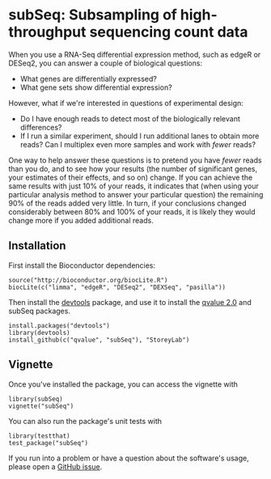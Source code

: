 subSeq: Subsampling of high-throughput sequencing count data
=======

When you use a RNA-Seq differential expression method, such as edgeR or DESeq2, you can answer a couple of biological questions:

* What genes are differentially expressed?
* What gene sets show differential expression?

However, what if we're interested in questions of experimental design:

* Do I have enough reads to detect most of the biologically relevant differences?
* If I run a similar experiment, should I run additional lanes to obtain more reads? Can I multiplex even more samples and work with *fewer* reads? 

One way to help answer these questions is to pretend you have *fewer* reads than you do, and to see how your results (the number of significant genes, your estimates of their effects, and so on) change. If you can achieve the same results with just 10\% of your reads, it indicates that (when using your particular analysis method to answer your particular question) the remaining 90\% of the reads added very little. In turn, if your conclusions changed considerably between 80\% and 100\% of your reads, it is likely they would change more if you added additional reads.

Installation
-------------

First install the Bioconductor dependencies:

    source("http://bioconductor.org/biocLite.R")
    biocLite(c("limma", "edgeR", "DESeq2", "DEXSeq", "pasilla"))

Then install the [devtools](https://github.com/hadley/devtools) package, and use it to install the [qvalue 2.0](https://github.com/StoreyLab/qvalue) and subSeq packages. 

    install.packages("devtools")
    library(devtools)
    install_github(c("qvalue", "subSeq"), "StoreyLab")

Vignette
---------------------

Once you've installed the package, you can access the vignette with

    library(subSeq)
    vignette("subSeq")

You can also run the package's unit tests with

    library(testthat)
    test_package("subSeq")

If you run into a problem or have a question about the software's usage, please open a [GitHub issue](https://github.com/StoreyLab/subSeq/issues).
